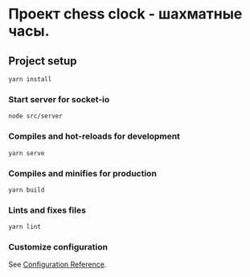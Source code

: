 # Проект chess clock - шахматные часы.

## Project setup
```
yarn install
```

### Start server for socket-io
```
node src/server
```

### Compiles and hot-reloads for development
```
yarn serve
```


### Compiles and minifies for production
```
yarn build
```

### Lints and fixes files
```
yarn lint
```

### Customize configuration
See [Configuration Reference](https://cli.vuejs.org/config/).
